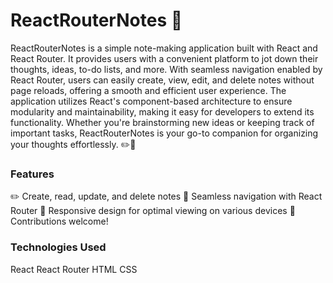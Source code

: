 
# ReactRouterNotes 📝

ReactRouterNotes is a simple note-making application built with React and React Router. It provides users with a convenient platform to jot down their thoughts, ideas, to-do lists, and more. With seamless navigation enabled by React Router, users can easily create, view, edit, and delete notes without page reloads, offering a smooth and efficient user experience. The application utilizes React's component-based architecture to ensure modularity and maintainability, making it easy for developers to extend its functionality. Whether you're brainstorming new ideas or keeping track of important tasks, ReactRouterNotes is your go-to companion for organizing your thoughts effortlessly. ✏️🚀

### Features
✏️ Create, read, update, and delete notes
🔄 Seamless navigation with React Router
📱 Responsive design for optimal viewing on various devices
🤝 Contributions welcome!

### Technologies Used
React
React Router
HTML
CSS

